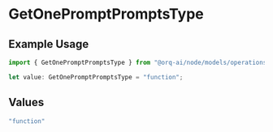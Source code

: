 # GetOnePromptPromptsType

## Example Usage

```typescript
import { GetOnePromptPromptsType } from "@orq-ai/node/models/operations";

let value: GetOnePromptPromptsType = "function";
```

## Values

```typescript
"function"
```